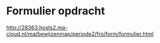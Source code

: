 # Formulier opdracht
http://28363.hosts2.ma-cloud.nl/ma/bewijzenmap/periode2/fro/form/formulier.html

